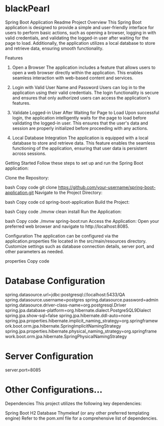 # blackPearl
Spring Boot Application Readme
Project Overview
This Spring Boot application is designed to provide a simple and user-friendly interface for users to perform basic actions, such as opening a browser, logging in with valid credentials, and validating the logged-in user after waiting for the page to load. Additionally, the application utilizes a local database to store and retrieve data, ensuring smooth functionality.

Features
1. Open a Browser
The application includes a feature that allows users to open a web browser directly within the application. This enables seamless interaction with web-based content and services.

2. Login with Valid User Name and Password
Users can log in to the application using their valid credentials. The login functionality is secure and ensures that only authorized users can access the application's features.

3. Validate Logged-in User After Waiting for Page to Load
Upon successful login, the application intelligently waits for the page to load before validating the logged-in user. This ensures that the user's data and session are properly initialized before proceeding with any actions.

4. Local Database Integration
The application is equipped with a local database to store and retrieve data. This feature enables the seamless functioning of the application, ensuring that user data is persistent across sessions.

Getting Started
Follow these steps to set up and run the Spring Boot application:

Clone the Repository:

bash
Copy code
git clone https://github.com/your-username/spring-boot-application.git
Navigate to the Project Directory:

bash
Copy code
cd spring-boot-application
Build the Project:

bash
Copy code
./mvnw clean install
Run the Application:

bash
Copy code
./mvnw spring-boot:run
Access the Application:
Open your preferred web browser and navigate to http://localhost:8085.

Configuration
The application can be configured via the application.properties file located in the src/main/resources directory. Customize settings such as database connection details, server port, and other parameters as needed.

properties
Copy code
# Database Configuration
spring.datasource.url=jdbc:postgresql://localhost:5433/QA
spring.datasource.username=postgres
spring.datasource.password=admin
spring.datasource.driver-class-name=org.postgresql.Driver
spring.jpa.database-platform=org.hibernate.dialect.PostgreSQL9Dialect
spring.jpa.show-sql=false
spring.jpa.hibernate.ddl-auto=none
spring.jpa.properties.hibernate.implicit_naming_strategy=org.springframework.boot.orm.jpa.hibernate.SpringImplicitNamingStrategy
spring.jpa.properties.hibernate.physical_naming_strategy=org.springframework.boot.orm.jpa.hibernate.SpringPhysicalNamingStrategy

# Server Configuration
server.port=8085

# Other Configurations...
Dependencies
This project utilizes the following key dependencies:

Spring Boot
H2 Database
Thymeleaf (or any other preferred templating engine)
Refer to the pom.xml file for a comprehensive list of dependencies.
